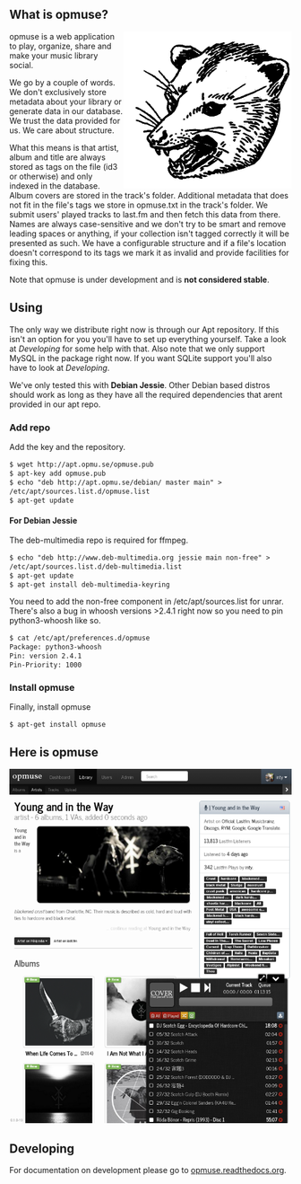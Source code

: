 What is opmuse?
---------------

<img align="right" src="https://github.com/opmuse/opmuse/raw/master/assets/opossum-readme.png" />

opmuse is a web application to play, organize, share and make your music library social.

We go by a couple of words. We don't exclusively store metadata about your
library or generate data in our database. We trust the data provided for us. We
care about structure.

What this means is that artist, album and title are always stored as tags on the
file (id3 or otherwise) and only indexed in the database. Album covers are
stored in the track's folder. Additional metadata that does not fit in the
file's tags we store in opmuse.txt in the track's folder. We submit users'
played tracks to last.fm and then fetch this data from there. Names are always
case-sensitive and we don't try to be smart and remove leading spaces or
anything, if your collection isn't tagged correctly it will be presented as
such. We have a configurable structure and if a file's location doesn't
correspond to its tags we mark it as invalid and provide facilities for fixing
this.

Note that opmuse is under development and is **not considered stable**.

Using
-----

The only way we distribute right now is through our Apt repository. If this
isn't an option for you you'll have to set up everything yourself. Take a look
at *Developing* for some help with that. Also note that we only support MySQL in
the package right now. If you want SQLite support you'll also have to look at
*Developing*.

We've only tested this with **Debian Jessie**. Other Debian based distros should
work as long as they have all the required dependencies that arent provided in
our apt repo.

### Add repo

Add the key and the repository.

    $ wget http://apt.opmu.se/opmuse.pub
    $ apt-key add opmuse.pub
    $ echo "deb http://apt.opmu.se/debian/ master main" > /etc/apt/sources.list.d/opmuse.list
    $ apt-get update

#### For Debian Jessie

The deb-multimedia repo is required for ffmpeg.

    $ echo "deb http://www.deb-multimedia.org jessie main non-free" > /etc/apt/sources.list.d/deb-multimedia.list
    $ apt-get update
    $ apt-get install deb-multimedia-keyring

You need to add the non-free component in /etc/apt/sources.list for unrar.
There's also a bug in whoosh versions >2.4.1 right now so you need to pin
python3-whoosh like so.

    $ cat /etc/apt/preferences.d/opmuse
    Package: python3-whoosh
    Pin: version 2.4.1
    Pin-Priority: 1000

### Install opmuse

Finally, install opmuse

    $ apt-get install opmuse

Here is opmuse
--------------

![A screenshot](https://github.com/opmuse/opmuse/raw/master/screen1.png)

Developing
----------

For documentation on development please go to [opmuse.readthedocs.org](http://opmuse.readthedocs.org/en/latest/).
